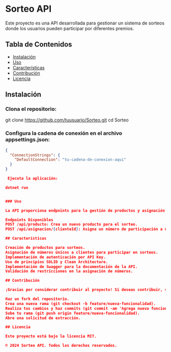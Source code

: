 # Sorteo API

Este proyecto es una API desarrollada para gestionar un sistema de sorteos donde los usuarios pueden participar por diferentes premios.

## Tabla de Contenidos
- [Instalación](#instalación)
- [Uso](#uso)
- [Características](#características)
- [Contribución](#contribución)
- [Licencia](#licencia)

## Instalación

### Clona el repositorio:

git clone https://github.com/tuusuario/Sorteo.git
cd Sorteo


### Configura la cadena de conexión en el archivo appsettings.json:
```json
{
  "ConnectionStrings": {
    "DefaultConnection": "tu-cadena-de-conexion-aqui"
  }
}

 Ejecuta la aplicación:

dotnet run


### Uso

La API proporciona endpoints para la gestión de productos y asignación de números a clientes para participar en los sorteos.

Endpoints Disponibles
POST /api/producto: Crea un nuevo producto para el sorteo.
POST /api/asignacion/{clienteId}: Asigna un número de participación a un cliente.

## Características

Creación de productos para sorteos.
Asignación de números únicos a clientes para participar en sorteos.
Implementación de autenticación por API Key.
Uso de principios SOLID y Clean Architecture.
Implementación de Swagger para la documentación de la API.
Validación de restricciones en la asignación de números.

## Contribución

¡Gracias por considerar contribuir al proyecto! Si deseas contribuir, sigue estos pasos:

Haz un fork del repositorio.
Crea una nueva rama (git checkout -b feature/nueva-funcionalidad).
Realiza tus cambios y haz commits (git commit -am 'Agrega nueva funcionalidad').
Sube tu rama (git push origin feature/nueva-funcionalidad).
Abre una solicitud de extracción.

## Licencia

Este proyecto está bajo la licencia MIT.

© 2024 Sorteo API. Todos los derechos reservados.